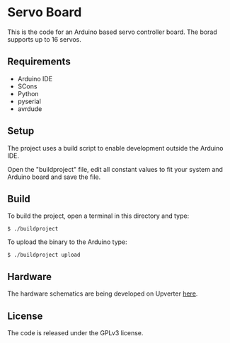 # Servo Board

This is the code for an Arduino based servo controller board. The borad supports up to 16 servos.


## Requirements

- Arduino IDE
- SCons
- Python
- pyserial
- avrdude


## Setup

The project uses a build script to enable development outside the Arduino IDE.

Open the "buildproject" file, edit all constant values to fit your system and Arduino board and
save the file.


## Build

To build the project, open a terminal in this directory and type:

	$ ./buildproject

To upload the binary to the Arduino type:

	$ ./buildproject upload


## Hardware
The hardware schematics are being developed on Upverter [here](http://upverter.com/tirithen/fa5b6d5bb2f373fc/servoboard/).


## License

The code is released under the GPLv3 license.

